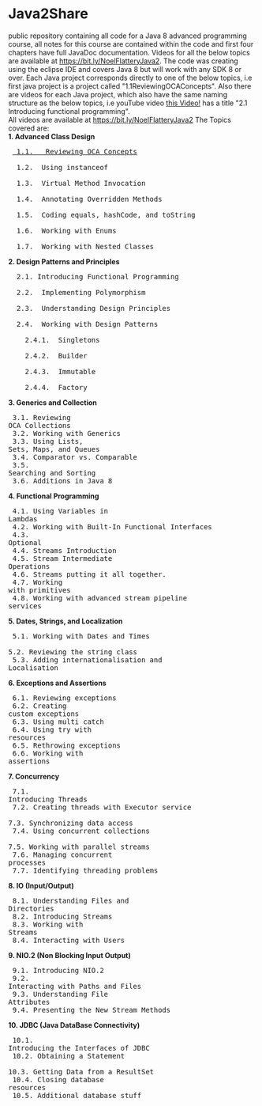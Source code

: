 # Java2Share
public repository containing all code for a Java 8 advanced programming course, all notes for this course are contained within the code and first four chapters have full
JavaDoc documentation. Videos for all the below topics are available at https://bit.ly/NoelFlatteryJava2. The code was creating using the eclipse IDE and covers Java 8 but
will work with any SDK 8 or over. Each Java project corresponds directly to one of the below topics, i.e first java project is a project called "1.1ReviewingOCAConcepts".
Also there are videos for each Java project, which also have the same naming structure as the below topics, 
i.e youTube video <a href="https://www.youtube.com/watch?v=8cFj6gYDndk&list=PL8PS0RTQpPaeIdTmq935ugrUHQJTavuX-&index=10">this Video!</a> has a title "2.1 Introducing functional programming".<br>
All videos are available at https://bit.ly/NoelFlatteryJava2
The Topics covered are:<br>
**1.	Advanced Class Design**<br>
 <pre> <a href="https://github.com/noelflattery/Java2Share/blob/master/F1.1ReviewingOCAConcepts/doc/index.html"> 1.1.	Reviewing OCA Concepts</a><br>
  1.2.	Using instanceof<br>
  1.3.	Virtual Method Invocation <br>
  1.4.	Annotating Overridden Methods<br>
  1.5.	Coding equals, hashCode, and toString<br>
  1.6.	Working with Enums<br>
  1.7.	Working with Nested Classes<br></pre>
**2.	Design Patterns and Principles**<br>
<pre>  2.1.	Introducing Functional Programming<br>
  2.2.	Implementing Polymorphism<br>
  2.3.	Understanding Design Principles<br>
  2.4.	Working with Design Patterns<br>
    2.4.1.	Singletons<br>
    2.4.2.	Builder<br>
    2.4.3.	Immutable<br>
    2.4.4.	Factory<br></pre>
**3.	Generics and Collection**<br><pre>
  3.1.	Reviewing OCA Collections<br>
  3.2.	Working with Generics<br>
  3.3.	Using Lists, Sets, Maps, and Queues<br>
  3.4.	Comparator vs. Comparable<br>
  3.5.	Searching and Sorting<br>
  3.6.	Additions in Java 8<br></pre>
**4.	Functional Programming**<br><pre>
  4.1.	Using Variables in Lambdas<br>
  4.2.	Working with Built-In Functional Interfaces<br>
  4.3.	Optional<br>
  4.4.	Streams Introduction<br>
  4.5.	Stream Intermediate Operations<br>
  4.6.	Streams putting it all together.<br>
  4.7.	Working with primitives<br>
  4.8.	Working with advanced stream pipeline services<br></pre>
**5.	Dates, Strings, and Localization**<br><pre>
  5.1.	Working with Dates and Times<br>
  5.2.	Reviewing the string class<br>
  5.3.	Adding internationalisation and Localisation<br></pre>
**6.	Exceptions and Assertions**<br><pre>
  6.1.	Reviewing exceptions<br>
  6.2.	Creating custom exceptions<br>
  6.3.	Using multi catch<br>
  6.4.	Using try with resources<br>
  6.5.	Rethrowing exceptions<br>
  6.6.	Working with assertions<br></pre>
**7.	Concurrency**<br><pre>
  7.1.	Introducing Threads<br>
  7.2.	Creating threads with Executor service<br>
  7.3.	Synchronizing data access<br>
  7.4.	Using concurrent collections<br>
  7.5.	Working with parallel streams<br>
  7.6.	Managing concurrent processes<br>
  7.7.	Identifying threading problems<br></pre>
**8.	IO (Input/Output)**<br><pre>
  8.1.	Understanding Files and Directories<br>
  8.2.	Introducing Streams<br>
  8.3.	Working with Streams<br>
  8.4.	Interacting with Users<br></pre>
**9.	NIO.2 (Non Blocking Input Output)**<br><pre>
  9.1.	Introducing NIO.2<br>
  9.2.	Interacting with Paths and Files<br>
  9.3.	Understanding File Attributes<br>
  9.4.	Presenting the New Stream Methods<br></pre>
**10.	JDBC (Java DataBase Connectivity)**<br><pre>
  10.1.	Introducing the Interfaces of JDBC<br>
  10.2.	Obtaining a Statement<br>
  10.3.	Getting Data from a ResultSet<br>
  10.4.	Closing database resources<br>
  10.5.	Additional database stuff<br></pre>


